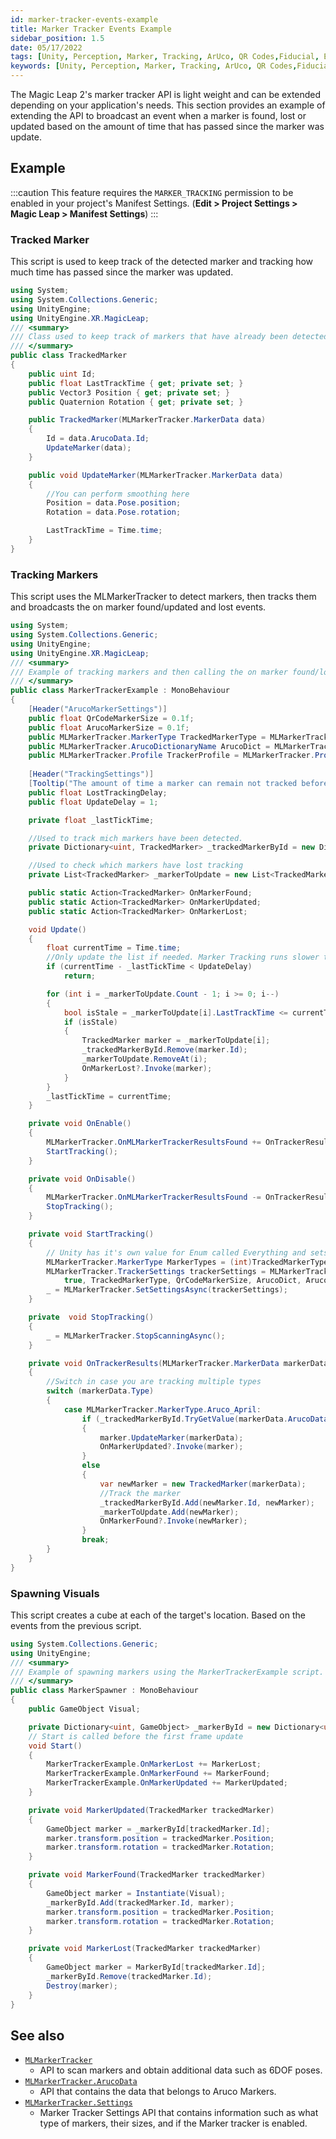 ```yaml
---
id: marker-tracker-events-example
title: Marker Tracker Events Example
sidebar_position: 1.5
date: 05/17/2022
tags: [Unity, Perception, Marker, Tracking, ArUco, QR Codes,Fiducial, Example]
keywords: [Unity, Perception, Marker, Tracking, ArUco, QR Codes,Fiducial, Example]
---
```


The Magic Leap 2's marker tracker API is light weight and can be extended depending on your application's needs. This section provides an example of extending the API to broadcast an event when a marker is found, lost or updated based on the amount of time that has passed since the marker was update.

## Example

:::caution
This feature requires the `MARKER_TRACKING` permission to be enabled in your project's Manifest Settings. (**Edit > Project Settings > Magic Leap > Manifest Settings**)
:::

### Tracked Marker

This script is used to keep track of the detected marker and tracking how much time has passed since the marker was updated.

```csharp showLineNumbers
using System;
using System.Collections.Generic;
using UnityEngine;
using UnityEngine.XR.MagicLeap;
/// <summary>
/// Class used to keep track of markers that have already been detected.
/// </summary>
public class TrackedMarker
{
    public uint Id;
    public float LastTrackTime { get; private set; }
    public Vector3 Position { get; private set; }
    public Quaternion Rotation { get; private set; }

    public TrackedMarker(MLMarkerTracker.MarkerData data)
    {
        Id = data.ArucoData.Id;
        UpdateMarker(data);
    }

    public void UpdateMarker(MLMarkerTracker.MarkerData data)
    {
        //You can perform smoothing here
        Position = data.Pose.position;
        Rotation = data.Pose.rotation;

        LastTrackTime = Time.time;
    }
}

```

### Tracking Markers

This script uses the MLMarkerTracker to detect markers, then tracks them and broadcasts the on marker found/updated and lost events.

```csharp showLineNumbers
using System;
using System.Collections.Generic;
using UnityEngine;
using UnityEngine.XR.MagicLeap;
/// <summary>
/// Example of tracking markers and then calling the on marker found/lost/updated events.
/// </summary>
public class MarkerTrackerExample : MonoBehaviour
{
    [Header("ArucoMarkerSettings")]
    public float QrCodeMarkerSize = 0.1f;
    public float ArucoMarkerSize = 0.1f;
    public MLMarkerTracker.MarkerType TrackedMarkerType = MLMarkerTracker.MarkerType.Aruco_April;
    public MLMarkerTracker.ArucoDictionaryName ArucoDict = MLMarkerTracker.ArucoDictionaryName.DICT_5X5_50;
    public MLMarkerTracker.Profile TrackerProfile = MLMarkerTracker.Profile.Default;
    
    [Header("TrackingSettings")] 
    [Tooltip("The amount of time a marker can remain not tracked before being considered as lost.")]
    public float LostTrackingDelay;
    public float UpdateDelay = 1;

    private float _lastTickTime;

    //Used to track mich markers have been detected.
    private Dictionary<uint, TrackedMarker> _trackedMarkerById = new Dictionary<uint, TrackedMarker>();

    //Used to check which markers have lost tracking
    private List<TrackedMarker> _markerToUpdate = new List<TrackedMarker>();

    public static Action<TrackedMarker> OnMarkerFound;
    public static Action<TrackedMarker> OnMarkerUpdated;
    public static Action<TrackedMarker> OnMarkerLost;

    void Update()
    {
        float currentTime = Time.time;
        //Only update the list if needed. Marker Tracking runs slower than the update loop.
        if (currentTime - _lastTickTime < UpdateDelay)
            return;

        for (int i = _markerToUpdate.Count - 1; i >= 0; i--)
        {
            bool isStale = _markerToUpdate[i].LastTrackTime <= currentTime - LostTrackingDelay;
            if (isStale)
            {
                TrackedMarker marker = _markerToUpdate[i];
                _trackedMarkerById.Remove(marker.Id);
                _markerToUpdate.RemoveAt(i);
                OnMarkerLost?.Invoke(marker);
            }
        }
        _lastTickTime = currentTime;
    }

    private void OnEnable()
    {
        MLMarkerTracker.OnMLMarkerTrackerResultsFound += OnTrackerResults;
        StartTracking();
    }

    private void OnDisable()
    {
        MLMarkerTracker.OnMLMarkerTrackerResultsFound -= OnTrackerResults;
        StopTracking();
    }

    private void StartTracking()
    {
        // Unity has it's own value for Enum called Everything and sets it to -1
        MLMarkerTracker.MarkerType MarkerTypes = (int)TrackedMarkerType == -1 ? MLMarkerTracker.MarkerType.All : TrackedMarkerType;
        MLMarkerTracker.TrackerSettings trackerSettings = MLMarkerTracker.TrackerSettings.Create(
            true, TrackedMarkerType, QrCodeMarkerSize, ArucoDict, ArucoMarkerSize, TrackerProfile, default);
        _ = MLMarkerTracker.SetSettingsAsync(trackerSettings);
    }

    private  void StopTracking()
    {
        _ = MLMarkerTracker.StopScanningAsync();
    }

    private void OnTrackerResults(MLMarkerTracker.MarkerData markerData)
    {
        //Switch in case you are tracking multiple types
        switch (markerData.Type)
        {
            case MLMarkerTracker.MarkerType.Aruco_April:
                if (_trackedMarkerById.TryGetValue(markerData.ArucoData.Id, out TrackedMarker marker))
                {
                    marker.UpdateMarker(markerData);
                    OnMarkerUpdated?.Invoke(marker);
                }
                else
                {
                    var newMarker = new TrackedMarker(markerData);
                    //Track the marker
                    _trackedMarkerById.Add(newMarker.Id, newMarker);
                    _markerToUpdate.Add(newMarker);
                    OnMarkerFound?.Invoke(newMarker);
                }
                break;
        }
    }
}

```

### Spawning Visuals

This script  creates a cube at each of the target's location. Based on the events from the previous script.

```csharp showLineNumbers
using System.Collections.Generic;
using UnityEngine;
/// <summary>
/// Example of spawning markers using the MarkerTrackerExample script.
/// </summary>
public class MarkerSpawner : MonoBehaviour
{
    public GameObject Visual;

    private Dictionary<uint, GameObject> _markerById = new Dictionary<uint, GameObject>();
    // Start is called before the first frame update
    void Start()
    {
        MarkerTrackerExample.OnMarkerLost += MarkerLost;
        MarkerTrackerExample.OnMarkerFound += MarkerFound;
        MarkerTrackerExample.OnMarkerUpdated += MarkerUpdated;
    }

    private void MarkerUpdated(TrackedMarker trackedMarker)
    {
        GameObject marker = _markerById[trackedMarker.Id];
        marker.transform.position = trackedMarker.Position;
        marker.transform.rotation = trackedMarker.Rotation;
    }

    private void MarkerFound(TrackedMarker trackedMarker)
    {
        GameObject marker = Instantiate(Visual);
        _markerById.Add(trackedMarker.Id, marker);
        marker.transform.position = trackedMarker.Position;
        marker.transform.rotation = trackedMarker.Rotation;
    }

    private void MarkerLost(TrackedMarker trackedMarker)
    {
        GameObject marker = MarkerById[trackedMarker.Id];
        _markerById.Remove(trackedMarker.Id);
        Destroy(marker);
    }
}

```

## See also

- [`MLMarkerTracker`](/versioned_docs/version-22-Feb-2023/unity-api/api/UnityEngine.XR.MagicLeap/MLMarkerTracker/UnityEngine.XR.MagicLeap.MLMarkerTracker.md)
  - API to scan markers and obtain additional data such as 6DOF poses.
- [`MLMarkerTracker.ArucoData`](/versioned_docs/version-22-Feb-2023/unity-api/api/UnityEngine.XR.MagicLeap/MLMarkerTracker/UnityEngine.XR.MagicLeap.MLMarkerTracker.ArucoData.md)
  - API that contains the data that belongs to Aruco Markers.
- [`MLMarkerTracker.Settings`](/versioned_docs/version-22-Feb-2023/unity-api/api/UnityEngine.XR.MagicLeap/MLMarkerTracker/UnityEngine.XR.MagicLeap.MLMarkerTracker.Settings.md)
  - Marker Tracker Settings API that contains information such as what type of markers, their sizes, and if the Marker tracker is enabled.

